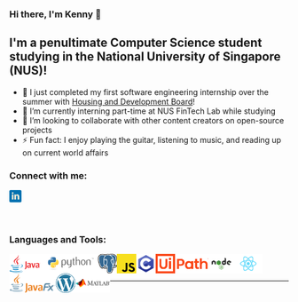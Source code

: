 ### Hi there, I'm Kenny 👋

## I'm a penultimate Computer Science student studying in the National University of Singapore (NUS)!

- 🔭 I just completed my first software engineering internship over the summer with [Housing and Development Board][hdb]!
- 🌱 I’m currently interning part-time at NUS FinTech Lab while studying
- 👯 I’m looking to collaborate with other content creators on open-source projects
- ⚡ Fun fact: I enjoy playing the guitar, listening to music, and reading up on current world affairs

### Connect with me:

[<img alt="kswk | LinkedIn" src="images/linkedin.png" width="22px" />][linkedin]

<br />

### Languages and Tools:

[<img align="left" alt="java" height="35" width="auto" src="images/java.png" />][java]
[<img align="left" alt="python" height="35" width="auto" src="images/python.png" />][python]
[<img align="left" alt="postgresql" height="35" width="auto" src="images/postgresql.png" />][postgresql]
[<img align="left" alt="javascript" height="35" width="auto" src="images/javascript.png" />][javascript]
[<img align="left" alt="c" height="35" width="auto" src="images/c.png" />][c]
[<img align="left" alt="uipath" height="35" width="auto" src="images/uipath.png" />][uipath]
[<img align="left" alt="nodejs" height="35" width="auto" src="images/nodejs.png" />][nodejs]
[<img align="left" alt="react" height="35" width="auto" src="images/react.png" />][react]
[<img align="left" alt="javafx" height="35" width="auto" src="images/javafx.png" />][javafx]
[<img align="left" alt="wordpress" height="35" width="auto" src="images/wordpress.png" />][wordpress]
[<img align="left" alt="matlab" height="35" width="auto" src="images/matlab.png" />][matlab]

<br />
<br />

---

[hdb]: https://www.hdb.gov.sg/cs/infoweb/homepage
[linkedin]: https://www.linkedin.com/in/kenny-seet-530425136
[java]: https://www.oracle.com/java/
[python]: https://www.python.org/
[postgresql]: https://www.postgresql.org/
[javascript]: https://www.javascript.com/
[c]: https://www.iso.org/standard/74528.html
[uipath]: https://www.uipath.com/
[nodejs]: https://nodejs.org/en/
[react]: https://reactjs.org/
[javafx]: https://openjfx.io/
[wordpress]: https://wordpress.com/
[matlab]: https://www.mathworks.com/products/matlab.html
